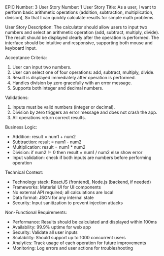 EPIC Number: 3
User Story Number: 1
User Story Title: As a user, I want to perform basic arithmetic operations (addition, subtraction, multiplication, division), So that I can quickly calculate results for simple math problems.

User Story Description: The calculator should allow users to input two numbers and select an arithmetic operation (add, subtract, multiply, divide). The result should be displayed clearly after the operation is performed. The interface should be intuitive and responsive, supporting both mouse and keyboard input.

Acceptance Criteria:
1. User can input two numbers.
2. User can select one of four operations: add, subtract, multiply, divide.
3. Result is displayed immediately after operation is performed.
4. Handles division by zero gracefully with an error message.
5. Supports both integer and decimal numbers.

Validations:
1. Inputs must be valid numbers (integer or decimal).
2. Division by zero triggers an error message and does not crash the app.
3. All operations return correct results.

Business Logic: 
- Addition: result = num1 + num2
- Subtraction: result = num1 - num2
- Multiplication: result = num1 * num2
- Division: if num2 != 0 then result = num1 / num2 else show error
- Input validation: check if both inputs are numbers before performing operation

Technical Context:
- Technology stack: ReactJS (frontend), Node.js (backend, if needed)
- Frameworks: Material UI for UI components
- No external API required; all calculations are local
- Data format: JSON for any internal state
- Security: Input sanitization to prevent injection attacks

Non-Functional Requirements:
- Performance: Results should be calculated and displayed within 100ms
- Availability: 99.9% uptime for web app
- Security: Validate all user inputs
- Scalability: Should support up to 1000 concurrent users
- Analytics: Track usage of each operation for future improvements
- Monitoring: Log errors and user actions for troubleshooting
